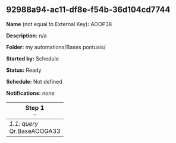 ## 92988a94-ac11-df8e-f54b-36d104cd7744

**Name** (not equal to External Key)**:** AOOP38

**Description:** n/a

**Folder:** my automations/Bases pontuais/

**Started by:** Schedule

**Status:** Ready

**Schedule:** Not defined

**Notifications:** _none_


| Step 1<br>_<small>-</small>_ |
| --- |
| _1.1: query_<br>Qr.BaseAOOGA33 |
